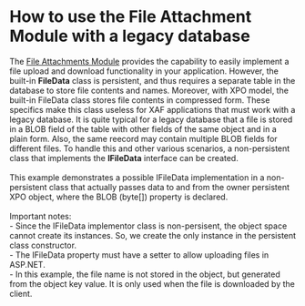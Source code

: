 # How to use the File Attachment Module with a legacy database


The <a href="https://documentation.devexpress.com/eXpressAppFramework/CustomDocument112781.aspx">File Attachments Module</a> provides the capability to easily implement a file upload and download functionality in your application. However, the built-in <strong>FileData</strong> class is persistent, and thus requires a separate table in the database to store file contents and names. Moreover, with XPO model, the built-in FileData class stores file contents in compressed form. These specifics make this class useless for XAF applications that must work with a legacy database. It is quite typical for a legacy database that a file is stored in a BLOB field of the table with other fields of the same object and in a plain form. Also, the same reecord may contain multiple BLOB fields for different files. To handle this and other various scenarios, a non-persistent class that implements the <strong>IFileData</strong> interface can be created.<br /><br />This example demonstrates a possible IFileData implementation in a non-persistent class that actually passes data to and from the owner persistent XPO object, where the BLOB (byte[]) property is declared.<br /><br />Important notes:<br />- Since the IFileData implementor class is non-persisent, the object space cannot create its instances. So, we create the only instance in the persistent class constructor.<br />- The IFileData property must have a setter to allow uploading files in ASP.NET.<br />- In this example, the file name is not stored in the object, but generated from the object key value. It is only used when the file is downloaded by the client.<br /><br />

<br/>


